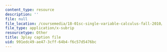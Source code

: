 ```yaml
---
content_type: resource
description: ''
file: null
file_location: /coursemedia/18-01sc-single-variable-calculus-fall-2010/991edc49ae473cff64b4f6c57d5476bc_13UPhn32Mjs.srt
file_type: application/x-subrip
resourcetype: Other
title: 3play caption file
uid: 991edc49-ae47-3cff-64b4-f6c57d5476bc
---
```

